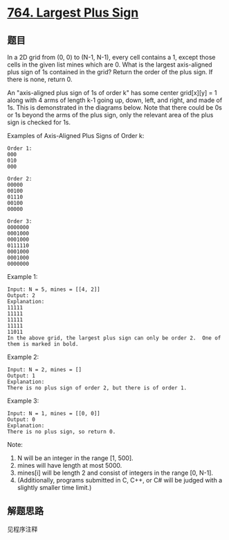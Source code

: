 # [764. Largest Plus Sign](https://leetcode.com/problems/largest-plus-sign/)

## 题目

In a 2D grid from (0, 0) to (N-1, N-1), every cell contains a 1, except those cells in the given list mines which are 0.  What is the largest axis-aligned plus sign of 1s contained in the grid?  Return the order of the plus sign.  If there is none, return 0.

An "axis-aligned plus sign of 1s of order k" has some center grid[x][y] = 1 along with 4 arms of length k-1 going up, down, left, and right, and made of 1s.  This is demonstrated in the diagrams below.  Note that there could be 0s or 1s beyond the arms of the plus sign, only the relevant area of the plus sign is checked for 1s.

Examples of Axis-Aligned Plus Signs of Order k:

```text
Order 1:
000
010
000

Order 2:
00000
00100
01110
00100
00000

Order 3:
0000000
0001000
0001000
0111110
0001000
0001000
0000000
```

Example 1:

```text
Input: N = 5, mines = [[4, 2]]
Output: 2
Explanation:
11111
11111
11111
11111
11011
In the above grid, the largest plus sign can only be order 2.  One of them is marked in bold.
```

Example 2:

```text
Input: N = 2, mines = []
Output: 1
Explanation:
There is no plus sign of order 2, but there is of order 1.
```

Example 3:

```text
Input: N = 1, mines = [[0, 0]]
Output: 0
Explanation:
There is no plus sign, so return 0.
```

Note:

1. N will be an integer in the range [1, 500].
1. mines will have length at most 5000.
1. mines[i] will be length 2 and consist of integers in the range [0, N-1].
1. (Additionally, programs submitted in C, C++, or C# will be judged with a slightly smaller time limit.)

## 解题思路

见程序注释
